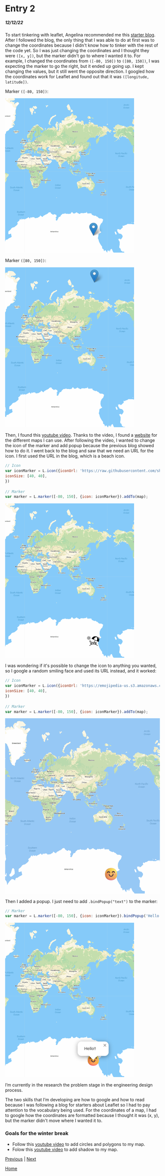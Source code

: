 # Entry 2
##### 12/12/22

To start tinkering with leaflet, Angelina recommended me this [starter blog](https://www.sitepoint.com/leaflet-create-map-beginner-guide/). After I followed the blog, the only thing that I was able to do at first was to change the coordinates because I didn't know how to tinker with the rest of the code yet. So I was just changing the coordinates and I thought they were `([x, y])`, but the marker didn't go to where I wanted it to. For example, I changed the coordinates from `([-80, 150])` to `([80, 150])`, I was expecting the marker to go the right, but it ended up going up. I kept changing the values, but it still went the opposite direction. I googled how the coordinates work for Leaflet and found out that it was `([longitude, latitude])`.

Marker `([-80, 150])`:

![Marker `([-80, 150])`](img/leaflet1.png)

Marker `([80, 150])`:

![Marker `([80, 150])`](img/leaflet2.png)


Then, I found this [youtube video](https://www.youtube.com/watch?v=wVnimcQsuwk). Thanks to the video, I found a [website](https://cloud.maptiler.com/maps/) for the different maps I can use. After following the video, I wanted to change the icon of the marker and add popup because the previous blog showed how to do it. I went back to the blog and saw that we need an URL for the icon. I first used the URL in the blog, which is a beach icon.

```js
// Icon
var iconMarker = L.icon({iconUrl: 'https://raw.githubusercontent.com/shacheeswadia/leaflet-map/main/beach-icon-chair.svg',
iconSize: [40, 40],
})

// Marker
var marker = L.marker([-80, 150], {icon: iconMarker}).addTo(map);
```

![Beach Icon](img/beachicon.png)


I was wondering if it's possible to change the icon to anything you wanted, so I google a random smiling face and used its URL instead, and it worked:

```js
// Icon
var iconMarker = L.icon({iconUrl: 'https://emojipedia-us.s3.amazonaws.com/source/microsoft-teams/337/smiling-face-with-smiling-eyes_1f60a.png',
iconSize: [40, 40],
})

// Marker
var marker = L.marker([-80, 150], {icon: iconMarker}).addTo(map);
```
![smiling face marker](img/smilingface.png)


 Then I added a popup. I just need to add `.bindPopup("text")` to the marker:

```js
// Marker
var marker = L.marker([-80, 150], {icon: iconMarker}).bindPopup('Hello!!').addTo(map);
```
![popup](img/popup.png)


I’m currently in the research the problem stage in the engineering design process.

The two skills that I’m developing are how to google and how to read because I was following a blog for starters about Leaflet so I had to pay attention to the vocabulary being used. For the coordinates of a map, I had to google how the coordinates are formatted because I thought it was (x, y), but the marker didn't move where I wanted it to.

### Goals for the winter break

* Follow this [youtube video](https://www.youtube.com/watch?v=OYjFR_CGV8o&list=PLGHe6Moaz52PUNP4DtIshALDogSURIlYB&index=2&ab_channel=MapTiler) to add circles and polygons to my map.
* Folow this [youtube video](https://www.youtube.com/watch?v=wnsEYm9hF0o&list=PLGHe6Moaz52PUNP4DtIshALDogSURIlYB&index=3&ab_channel=MapTiler) to add shadow to my map.

[Previous](entry01.md) | [Next](entry03.md)

[Home](../README.md)


